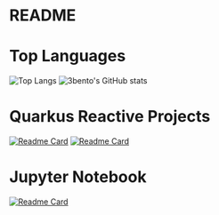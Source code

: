 # README

# Top Languages
![Top Langs](https://github-readme-stats.vercel.app/api/top-langs/?username=3bento&layout=compact)
![3bento's GitHub stats](https://github-readme-stats.vercel.app/api?username=3bento&show_icons=true&theme=radical)

# Quarkus Reactive Projects
[![Readme Card](https://github-readme-stats.vercel.app/api/pin/?username=3bento&repo=vertx-udemy)](https://github.com/3bento/vertx-udemy)
[![Readme Card](https://github-readme-stats.vercel.app/api/pin/?username=3bento&repo=reactive-practice)](https://github.com/3bento/reactive-practice)

# Jupyter Notebook
[![Readme Card](https://github-readme-stats.vercel.app/api/pin/?username=3bento&repo=ecommerce_sales_analysis)](https://github.com/3bento/ecommerce_sales_analysis)
